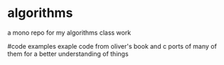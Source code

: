 # algorithms
a mono repo for my algorithms class work

#code examples
exaple code from oliver's book and c ports of many of them for a better understanding of things
